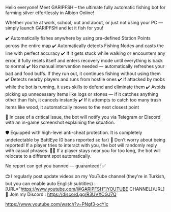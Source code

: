 Hello everyone! Meet GARIPFSH – the ultimate fully automatic fishing bot for farming silver effortlessly in Albion Online!

Whether you're at work, school, out and about, or just not using your PC — simply launch GARIPFSH and let it fish for you!

✔️ Automatically fishes anywhere by using pre-defined Station Points across the entire map
✔️ Automatically detects Fishing Nodes and casts the line with perfect accuracy
✔️ If it gets stuck while walking or encounters any error, it fully resets itself and enters recovery mode until everything is back to normal
✔️ No manual intervention needed — automatically refreshes your bait and food buffs. If they run out, it continues fishing without using them
✔️ Detects nearby players and runs from hostile ones
✔️ If attacked by mobs while the bot is running, it uses skills to defend and eliminate them
✔️ Avoids picking up unnecessary items like logs or stones — if it catches anything other than fish, it cancels instantly
✔️ If it attempts to catch too many trash items like wood, it automatically moves to the next closest point

🚨 In case of a critical issue, the bot will notify you via Telegram or Discord with an in-game screenshot explaining the situation.

🛡️ Equipped with high-level anti-cheat protection. It is completely undetectable by BattlEye (0 bans reported so far)
🙊 Don’t worry about being reported! If a player tries to interact with you, the bot will randomly reply with casual phrases.
🏃‍♂️ If a player stays near you for too long, the bot will relocate to a different spot automatically.

No report can get you banned — guaranteed! ✅

📺 I regularly post update videos on my YouTube channel (they're in Turkish, but you can enable auto English subtitles) : [URL="https://www.youtube.com/@GARIPFSH"]YOUTUBE CHANNEL[/URL]
💬 Join my Discord :  https://discord.gg/R3UVXCGJ7Q



https://www.youtube.com/watch?v=PNgf3-xcYIc
